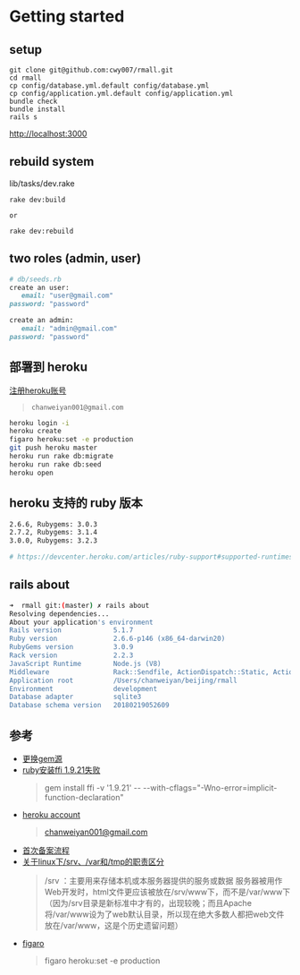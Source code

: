 # Getting started

## setup

```shell
git clone git@github.com:cwy007/rmall.git
cd rmall
cp config/database.yml.default config/database.yml
cp config/application.yml.default config/application.yml
bundle check
bundle install
rails s
```

<http://localhost:3000>

## rebuild system

lib/tasks/dev.rake

```shell
rake dev:build

or

rake dev:rebuild
```

## two roles (admin, user)

```ruby
# db/seeds.rb
create an user:
   email: "user@gmail.com"
password: "password"

create an admin:
   email: "admin@gmail.com"
password: "password"
```

## 部署到 heroku

[注册heroku账号](https://signup.heroku.com/)

>`chanweiyan001@gmail.com`

```bash
heroku login -i
heroku create
figaro heroku:set -e production
git push heroku master
heroku run rake db:migrate
heroku run rake db:seed
heroku open
```

## heroku 支持的 ruby 版本

```bash
2.6.6, Rubygems: 3.0.3
2.7.2, Rubygems: 3.1.4
3.0.0, Rubygems: 3.2.3

# https://devcenter.heroku.com/articles/ruby-support#supported-runtimes
```

## rails about

```bash
➜  rmall git:(master) ✗ rails about
Resolving dependencies...
About your application's environment
Rails version             5.1.7
Ruby version              2.6.6-p146 (x86_64-darwin20)
RubyGems version          3.0.9
Rack version              2.2.3
JavaScript Runtime        Node.js (V8)
Middleware                Rack::Sendfile, ActionDispatch::Static, ActionDispatch::Executor, ActiveSupport::Cache::Strategy::LocalCache::Middleware, Rack::Runtime, Rack::MethodOverride, ActionDispatch::RequestId, ActionDispatch::RemoteIp, Sprockets::Rails::QuietAssets, Rails::Rack::Logger, ActionDispatch::ShowExceptions, WebConsole::Middleware, ActionDispatch::DebugExceptions, ActionDispatch::Reloader, ActionDispatch::Callbacks, ActiveRecord::Migration::CheckPending, ActionDispatch::Cookies, ActionDispatch::Session::CookieStore, ActionDispatch::Flash, Rack::Head, Rack::ConditionalGet, Rack::ETag, Warden::Manager
Application root          /Users/chanweiyan/beijing/rmall
Environment               development
Database adapter          sqlite3
Database schema version   20180219052609
```

## 参考

* [更换gem源](https://gems.ruby-china.com/)
* [ruby安装ffi 1.9.21失败](https://stackoverflow.com/questions/64098041/cant-install-ffi-v-1-9-18-on-macos-catalina)
  >gem install ffi -v '1.9.21' -- --with-cflags="-Wno-error=implicit-function-declaration"
* [heroku account](https://dashboard.heroku.com/account)
  >chanweiyan001@gmail.com
* [首次备案流程](https://help.aliyun.com/knowledge_detail/36922.html?spm=a2c6h.13066369.0.0.59c32f8ejZ7R16)
* [关于linux下/srv、/var和/tmp的职责区分](https://blog.csdn.net/u012107143/article/details/54972544)
  >/srv ：主要用来存储本机或本服务器提供的服务或数据
  >服务器被用作Web开发时，html文件更应该被放在/srv/www下，而不是/var/www下（因为/srv目录是新标准中才有的，出现较晚；而且Apache将/var/www设为了web默认目录，所以现在绝大多数人都把web文件放在/var/www，这是个历史遗留问题）
* [figaro](https://github.com/laserlemon/figaro)
  >figaro heroku:set -e production
